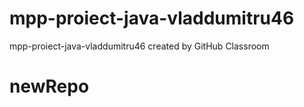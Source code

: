 # mpp-proiect-java-vladdumitru46
mpp-proiect-java-vladdumitru46 created by GitHub Classroom
# newRepo
